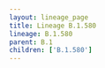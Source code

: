 ```yaml
---
layout: lineage_page
title: Lineage B.1.580
lineage: B.1.580
parent: B.1
children: ['B.1.580']
---
```

